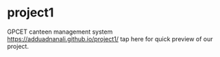 # project1
 GPCET canteen management system
https://adduadnanali.github.io/project1/  tap here for quick preview of our project.
